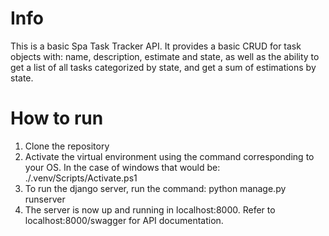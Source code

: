 # Info

This is a basic Spa Task Tracker API. It provides a basic CRUD for task objects with: name,  description, estimate and state, as well as the ability to get a list of all tasks categorized by state, and get a sum of estimations by state.

# How to run

1. Clone the repository
2. Activate the virtual environment using the command corresponding to your OS. In the case of windows that would be: ./.venv/Scripts/Activate.ps1
3. To run the django server, run the command: python manage.py runserver
4. The server is now up and running in localhost:8000. Refer to localhost:8000/swagger for API documentation.
